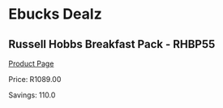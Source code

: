 
# Ebucks Dealz
## Russell Hobbs Breakfast Pack - RHBP55
[Product Page](https://www.ebucks.com/web/shop/productSelected.do?prodId=779059376&catId=704985963)

Price: R1089.00

Savings: 110.0


	